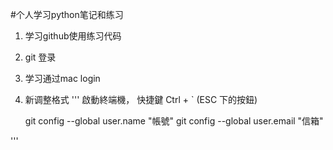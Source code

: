 #个人学习python笔记和练习

1. 学习github使用练习代码
2. git 登录
3. 学习通过mac login 
4. 新调整格式
'''
啟動終端機，
   快捷鍵 Ctrl + ` (ESC 下的按鈕)

    git config --global user.name "帳號"
    git config --global user.email "信箱"

'''